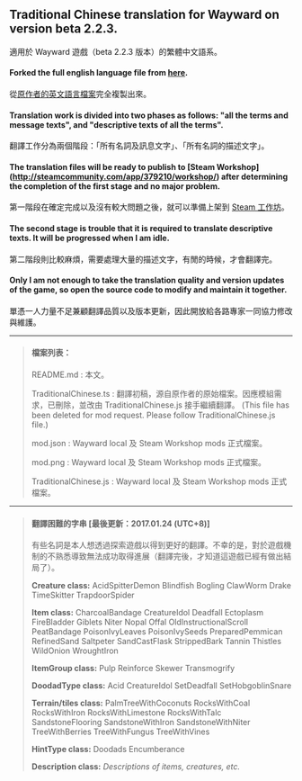 ﻿## Traditional Chinese translation for Wayward on version beta 2.2.3.
適用於 Wayward 遊戲（beta 2.2.3 版本）的繁體中文語系。

#### Forked the full english language file from [here](https://github.com/WaywardGame/english-language/commit/a4da45f027db761d9a80c9f74d96da5475437dd4).
從[原作者的英文語言檔案](https://github.com/WaywardGame/english-language/commit/a4da45f027db761d9a80c9f74d96da5475437dd4)完全複製出來。

#### Translation work is divided into two phases as follows: "all the terms and message texts", and "descriptive texts of all the terms".
翻譯工作分為兩個階段：「所有名詞及訊息文字」、「所有名詞的描述文字」。

#### The translation files will be ready to publish to [Steam Workshop] (http://steamcommunity.com/app/379210/workshop/) after determining the completion of the first stage and no major problem.
第一階段在確定完成以及沒有較大問題之後，就可以準備上架到 [Steam 工作坊](http://steamcommunity.com/app/379210/workshop/)。

#### The second stage is trouble that it is required to translate descriptive texts. It will be progressed when I am idle.
第二階段則比較麻煩，需要處理大量的描述文字，有閒的時候，才會翻譯完。

#### Only I am not enough to take the translation quality and version updates of the game, so open the source code to modify and maintain it together.
單憑一人力量不足兼顧翻譯品質以及版本更新，因此開放給各路專家一同協力修改與維護。

***

> #### 檔案列表：
> README.md : 本文。
>
> TraditionalChinese.ts : 翻譯初稿，源自原作者的原始檔案。因應模組需求，已刪除，並改由 TraditionalChinese.js 接手繼續翻譯。 (This file has been deleted for mod request. Please follow TraditionalChinese.js file.)
>
> mod.json : Wayward local 及 Steam Workshop mods 正式檔案。
>
> mod.png : Wayward local 及 Steam Workshop mods 正式檔案。
>
> TraditionalChinese.js : Wayward local 及 Steam Workshop mods 正式檔案。

***

> #### 翻譯困難的字串 [最後更新：2017.01.24 (UTC+8)]
> 有些名詞是本人想透過探索遊戲以得到更好的翻譯。不幸的是，對於遊戲機制的不熟悉導致無法成功取得進展（翻譯完後，才知道這遊戲已經有做出結局了）。
> 
> **Creature class:**
> AcidSpitterDemon
> Blindfish
> Bogling
> ClawWorm
> Drake
> TimeSkitter
> TrapdoorSpider
> 
> **Item class:**
> CharcoalBandage
> CreatureIdol
> Deadfall
> Ectoplasm
> FireBladder
> Giblets
> Niter
> Nopal
> Offal
> OldInstructionalScroll
> PeatBandage
> PoisonIvyLeaves
> PoisonIvySeeds
> PreparedPemmican
> RefinedSand
> Saltpeter
> SandCastFlask
> StrippedBark
> Tannin
> Thistles
> WildOnion
> WroughtIron
>
> **ItemGroup class:**
> Pulp
> Reinforce
> Skewer
> Transmogrify
> 
> **DoodadType class:**
> Acid
> CreatureIdol
> SetDeadfall
> SetHobgoblinSnare
> 
> **Terrain/tiles class:**
> PalmTreeWithCoconuts
> RocksWithCoal
> RocksWithIron
> RocksWithLimestone
> RocksWithTalc
> SandstoneFlooring
> SandstoneWithIron
> SandstoneWithNiter
> TreeWithBerries
> TreeWithFungus
> TreeWithVines
> 
> **HintType class:**
> Doodads
> Encumberance
> 
> **Description class:**
> *Descriptions of items, creatures, etc.*